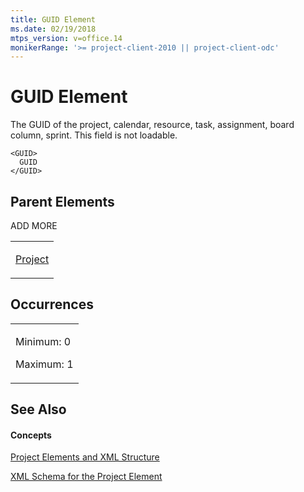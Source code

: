 ```yaml
---
title: GUID Element
ms.date: 02/19/2018
mtps_version: v=office.14
monikerRange: '>= project-client-2010 || project-client-odc'
---
```


# GUID Element




The GUID of the project, calendar, resource, task, assignment, board column, sprint. This field is not loadable.

    <GUID>
      GUID
    </GUID>

## Parent Elements

ADD MORE

<table>
<colgroup>
<col style="width: 100%" />
</colgroup>
<tbody>
<tr class="odd">
<td><p><a href="project-element.md">Project</a></p></td>
</tr>
</tbody>
</table>

## Occurrences

<table>
<colgroup>
<col style="width: 100%" />
</colgroup>
<tbody>
<tr class="odd">
<td><p>Minimum: 0</p>
<p>Maximum: 1</p></td>
</tr>
</tbody>
</table>

## See Also

#### Concepts

[Project Elements and XML Structure](project-elements-and-xml-structure.md)

[XML Schema for the Project Element](xml-schema-for-the-project-element.md)

